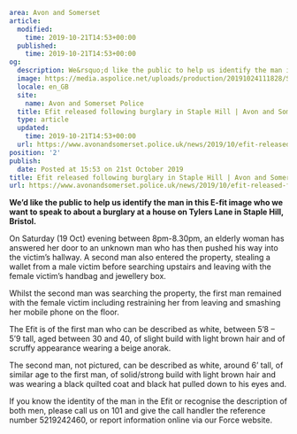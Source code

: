 ```yaml
area: Avon and Somerset
article:
  modified:
    time: 2019-10-21T14:53+00:00
  published:
    time: 2019-10-21T14:53+00:00
og:
  description: We&rsquo;d like the public to help us identify the man in this E-fit image who we want to speak to about a burglary at a house on Tylers Lane in Staple Hill, Bristol.
  image: https://media.aspolice.net/uploads/production/20191024111828/Staple-Hill-burglary-Efit_for-web.jpg
  locale: en_GB
  site:
    name: Avon and Somerset Police
  title: Efit released following burglary in Staple Hill | Avon and Somerset Police
  type: article
  updated:
    time: 2019-10-21T14:53+00:00
  url: https://www.avonandsomerset.police.uk/news/2019/10/efit-released-following-burglary-in-staple-hill/
position: '2'
publish:
  date: Posted at 15:53 on 21st October 2019
title: Efit released following burglary in Staple Hill | Avon and Somerset Police
url: https://www.avonandsomerset.police.uk/news/2019/10/efit-released-following-burglary-in-staple-hill/
```

**We’d like the public to help us identify the man in this E-fit image who we want to speak to about a burglary at a house on Tylers Lane in Staple Hill, Bristol.**

On Saturday (19 Oct) evening between 8pm-8.30pm, an elderly woman has answered her door to an unknown man who has then pushed his way into the victim’s hallway. A second man also entered the property, stealing a wallet from a male victim before searching upstairs and leaving with the female victim’s handbag and jewellery box.

Whilst the second man was searching the property, the first man remained with the female victim including restraining her from leaving and smashing her mobile phone on the floor.

The Efit is of the first man who can be described as white, between 5’8 – 5’9 tall, aged between 30 and 40, of slight build with light brown hair and of scruffy appearance wearing a beige anorak.

The second man, not pictured, can be described as white, around 6’ tall, of similar age to the first man, of solid/strong build with light brown hair and was wearing a black quilted coat and black hat pulled down to his eyes and.

If you know the identity of the man in the Efit or recognise the description of both men, please call us on 101 and give the call handler the reference number 5219242460, or report information online via our Force website.
